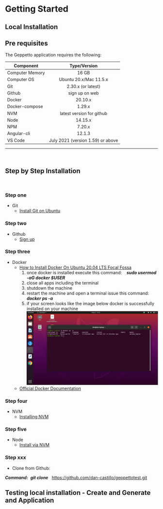 # Getting Started

## Local Installation

## Pre requisites

The Geppetto application requires the following:

| Component        | Type/Version                      |
| -------------    | :-----------:                     |
| Computer Memory  | 16 GB                             |
| Computer OS      | Ubuntu 20.x/Mac 11.5.x            |
| Git              | 2.30.x (or latest)                |
| Github           | sign up on web                    |
| Docker           | 20.10.x                           |
| Docker-compose   | 1.29.x                            |
| NVM              | latest version for github         |
| Node             | 14.15.x                           |
| NPM              | 7.20.x                            |
| Angular-cli      | 12.1.3                            |
| VS Code          | July 2021 (version 1.59) or above |

---
&nbsp;
&nbsp;

## Step by Step Installation

&nbsp;
&nbsp;

### Step one

- Git
  - [Install Git on Ubuntu](https://linuxconfig.org/how-to-install-git-on-ubuntu-20-04-lts-focal-fossa-linux)

### Step two

- Github 
  - [Sign up](https://github.com/)

### Step three

- Docker
  - [How to Install Docker On Ubuntu 20.04 LTS Focal Fossa](https://www.youtube.com/watch?v=aMKUuaga85A)
    1. once docker is installed execute this command: $~~$ ***sudo usermod -aG docker $USER***
    2. close all apps including the terminal
    3. shutdown the machine
    4. restart the machine and open a terminal issue this command: $~~~$ ***docker ps -a***
    5. if your screen looks like the image below docker is successfully installed on your machine 
    ![alt text](./images/test-docker-success.png "docker success")
  - [Official Docker Documentation](https://docs.docker.com/engine/install/ubuntu/)

### Step four

- NVM
  - [Installing NVM](https://github.com/nvm-sh/nvm#install--update-script)

### Step five

- Node
  - [Install via NVM](https://github.com/nvm-sh/nvm#usage)

### Step xxx

- Clone from Github:
&nbsp;

***Command:***$~$ ***git clone*** $~$ https://github.com/dan-castillo/geppettotest.git


## Testing local installation - Create and Generate and Application